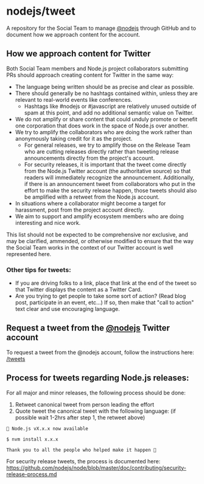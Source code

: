 # nodejs/tweet

A repository for the Social Team to manage [@nodejs](https://twitter.com/nodejs) through GitHub and to document how we approach content for the account.

## How we approach content for Twitter

Both Social Team members and Node.js project collaborators submitting PRs should approach creating content for Twitter in the same way:

- The language being written should be as precise and clear as possible.
- There should generally be no hashtags contained within, unless they are relevant to real-world events like conferences.
  - Hashtags like #nodejs or #javascript are relatively unused outside of spam at this point, and add no additional semantic value on Twitter.
- We do not amplify or share content that could unduly promote or benefit one corporation that does work in the space of Node.js over another.
- We try to amplify the collaborators who are doing the work rather than anonymously taking credit for it as the project.
  - For general releases, we try to amplify those on the Release Team who are cutting releases directly rather than tweeting release announcements directly from the project's account.
  - For security releases, it is important that the tweet come directly from the Node.js Twitter account (the authoritative source) so that readers will immediately recognize the announcement. Additionally, if there is an announcement tweet from collaborators who put in the effort to make the security release happen, those tweets should also be amplified with a retweet from the Node.js account.
- In situations where a collaborator might become a target for harassment, post from the project account directly.
- We aim to support and amplify ecosystem members who are doing interesting and nice work.

This list should not be expected to be comprehensive nor exclusive, and may be clarified, ammended, or otherwise modified to ensure that the way the Social Team works in the context of our Twitter account is well represented here.

### Other tips for tweets:

- If you are driving folks to a link, place that link at the end of the tweet so that Twitter displays the content as a Twitter Card.
- Are you trying to get people to take some sort of action? (Read blog post, participate in an event, etc...) If so, then make that "call to action" text clear and use encouraging language.

## Request a tweet from the [@nodejs](https://twitter.com/nodejs) Twitter account

To request a tweet from the @nodejs account, follow the instructions here: [/tweets](./tweets/)

## Process for tweets regarding Node.js releases:

For all major and minor releases, the following process should be done:

1. Retweet canonical tweet from person leading the effort
1. Quote tweet the canonical tweet with the following language: (if possible wait 1-2hrs after step 1, the retweet above)

```
📣 Node.js vX.x.x now available

$ nvm install x.x.x

Thank you to all the people who helped make it happen 🙌
```

For security release tweets, the process is documented here: https://github.com/nodejs/node/blob/master/doc/contributing/security-release-process.md
